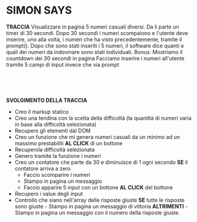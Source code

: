 # SIMON SAYS




**TRACCIA**
Visualizzare in pagina 5 numeri casuali diversi. Da lì parte un timer di 30 secondi.
 Dopo 30 secondi i numeri scompaiono e l'utente deve inserire, uno alla volta, i numeri che ha visto precedentemente, tramite il prompt().
Dopo che sono stati inseriti i 5 numeri, il software dice quanti e quali dei numeri da indovinare sono stati individuati.
Bonus:
Mostriamo il countdown dei 30 secondi in pagina
Facciamo inserire i numeri all'utente tramite 5 campi di input invece che via prompt

<br>
<br>
<br>


**SVOLGIMENTO DELLA TRACCIA**

- Creo il markup statico 
- Creo una tendina con la scelta della difficoltà (la quantità di numeri varia in base alla difficoltà selezionata)
- Recupero gli elementi dal DOM
- Creo un funzione che mi genera numeri casuali da un minimo ad un massimo prestabiliti 
**AL CLICK** di un bottone 
- Recuperola difficoltà selezionata
- Genero tramite la funzione i numeri 
- Creo un contatore che parte da 30 e diminuisce di 1 ogni secondo
 **SE** il contatore arriva a zero 
  - Faccio scomparire i numeri 
  - Stampo in pagina un messaggio 
  - Faccio apparire 5 input con un bottone
**AL CLICK** del bottone
- Recupero i value degli input
- Controllo che siano nell'array delle risposte giuste
    **SE** tutte le risposte sono giuste 
        - Stampo in pagina un messaggio di vittoria 
    **ALTRIMENTI** 
        - Stampo in pagina un messaggio con il numero della risposte giuste.       

 
